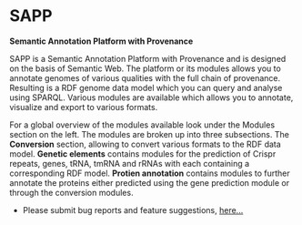 # SAPP
**Semantic Annotation Platform with Provenance**

SAPP is a Semantic Annotation Platform with Provenance and is designed on the basis of Semantic Web.
The platform or its modules allows you to annotate genomes of various qualities with the full chain of provenance.
Resulting is a RDF genome data model which you can query and analyse using SPARQL.
Various modules are available which allows you to annotate, visualize and export to various formats.

For a global overview of the modules available look under the Modules section on the left. The modules are broken up into three subsections. The **Conversion** section, allowing to convert various formats to the RDF data model. **Genetic elements** contains modules for the prediction of Crispr repeats, genes, tRNA, tmRNA and rRNAs with each containing a corresponding RDF model. **Protien annotation** contains modules to further annotate the proteins either predicted using the gene prediction module or through the conversion modules.

 * Please submit bug reports and feature suggestions, [here...](https://gitlab.com/sapp/sapp/issues)
